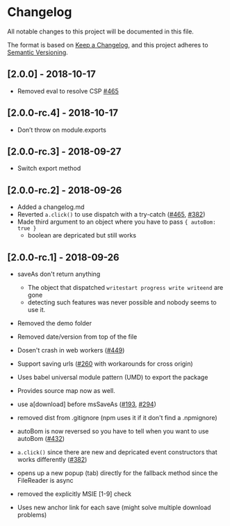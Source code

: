 # Changelog
All notable changes to this project will be documented in this file.

The format is based on [Keep a Changelog](https://keepachangelog.com/en/1.0.0/),
and this project adheres to [Semantic Versioning](https://semver.org/spec/v2.0.0.html).

## [2.0.0] - 2018-10-17

- Removed eval to resolve CSP [#465]

## [2.0.0-rc.4] - 2018-10-17

- Don’t throw on module.exports

## [2.0.0-rc.3] - 2018-09-27

- Switch export method

## [2.0.0-rc.2] - 2018-09-26

- Added a changelog.md
- Reverted `a.click()` to use dispatch with a try-catch ([#465], [#382])
- Made third argument to an object where you have to pass `{ autoBom: true }`
  - boolean are depricated but still works

## [2.0.0-rc.1] - 2018-09-26

- saveAs don't return anything
  - The object that dispatched `writestart progress write writeend` are gone
  - detecting such features was never possible and nobody seems to use it.
- Removed the demo folder
- Removed date/version from top of the file
- Dosen't crash in web workers ([#449])
- Support saving urls ([#260] with workarounds for cross origin)
- Uses babel universal module pattern (UMD) to export the package
- Provides source map now as well.
- use a[download] before msSaveAs ([#193], [#294])
- removed dist from .gitignore (npm uses it if it don't find a .npmignore)
- autoBom is now reversed so you have to tell when you want to use autoBom ([#432])
- `a.click()` since there are new and depricated event constructors that works differently ([#382])
- opens up a new popup (tab) directly for the fallback method since the FileReader is async
- removed the explicitly MSIE [1-9] check
- Uses new anchor link for each save (might solve multiple download problems)

  [#382]: https://github.com/eligrey/FileSaver.js/issues/382
  [#449]: https://github.com/eligrey/FileSaver.js/issues/449
  [#260]: https://github.com/eligrey/FileSaver.js/issues/260
  [#193]: https://github.com/eligrey/FileSaver.js/issues/193
  [#294]: https://github.com/eligrey/FileSaver.js/issues/294
  [#432]: https://github.com/eligrey/FileSaver.js/issues/432
  [#382]: https://github.com/eligrey/FileSaver.js/issues/382
  [#465]: https://github.com/eligrey/FileSaver.js/issues/465
  [#469]: https://github.com/eligrey/FileSaver.js/issues/469
  [#470]: https://github.com/eligrey/FileSaver.js/issues/470
  [#491]: https://github.com/eligrey/FileSaver.js/issues/491

